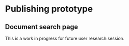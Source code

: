 # Publishing prototype
## Document search page
This is a work in progress for future user research session.
